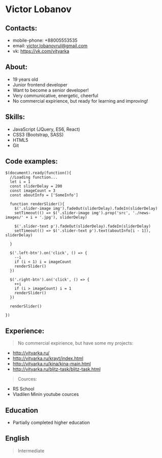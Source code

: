 # **Victor Lobanov**

## Contacts:

+ mobile-phone: +88005553535
+ email: victor.lobanovrul@gmail.com
+ vk: https://vk.com/vityarka

## About:
+ 19 years old
+ Junior frontend developer
+ Want to become a senior developer!
+ Very communicative, energetic, cheerful
+ No commercial expirience, but ready for learning and improving!

## Skills:
+ JavaScript (JQuery, ES6, React)
+ CSS3 (Bootstrap, SASS)
+ HTML5
+ Git 

## Code examples:
```
$(document).ready(function(){
  //Loading function...
  let i = 1
  const sliderDelay = 200
  const imageCount = 3
  const aboutInfo = ['SomeInfo']

  function renderSlider(){
    $('.slider-image img').fadeOut(sliderDelay).fadeIn(sliderDelay)
    setTimeout(() => $('.slider-image img').prop('src', './news-images/' + i + '.jpg'), sliderDelay)

    $('.slider-text p').fadeOut(sliderDelay).fadeIn(sliderDelay)
    setTimeout(() => $('.slider-text p').text(aboutInfo[i - 1]), sliderDelay)

  }

  $('.left-btn').on('click', () => {
    --i
    if (i < 1) i = imageCount
    renderSlider()
  })

  $('.right-btn').on('click', () => {
    ++i
    if (i > imageCount) i = 1
    renderSlider()
  })

  renderSlider()

})
```

## Experience:

> No commercial expirience, but have some my projects:

+ http://vityarka.ru/
+ http://vityarka.ru/krayt/index.html
+ http://vityarka.ru/kina/kina-main.html
+ http://vityarka.ru/blitz-task/blitz-task.html

> Cources:

+ RS School
+ Vladilen Minin youtube cources


## Education

+ Partially completed higher education

## English

> Intermediate
